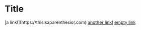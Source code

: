 # Title

[a link!](https://thisisaparenthesis(.com)
[another link!]((doubleparantheses.html))
[empty link]()

